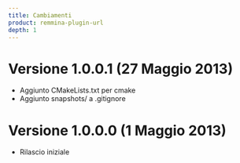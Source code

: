 ```yaml
---
title: Cambiamenti
product: remmina-plugin-url
depth: 1
---
```


# Versione 1.0.0.1 (27 Maggio 2013)
* Aggiunto CMakeLists.txt per cmake
* Aggiunto snapshots/ a .gitignore

# Versione 1.0.0.0 (1 Maggio 2013)
* Rilascio iniziale
